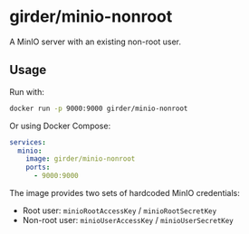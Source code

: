 # girder/minio-nonroot
A MinIO server with an existing non-root user.

## Usage
Run with:
```bash
docker run -p 9000:9000 girder/minio-nonroot
```

Or using Docker Compose:
```yaml
services:
  minio:
    image: girder/minio-nonroot
    ports:
      - 9000:9000
```

The image provides two sets of hardcoded MinIO credentials:
* Root user: `minioRootAccessKey` / `minioRootSecretKey`
* Non-root user: `minioUserAccessKey` / `minioUserSecretKey`
